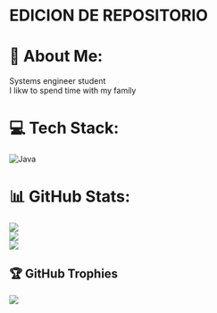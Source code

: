 # EDICION DE REPOSITORIO 
# 💫 About Me:
Systems engineer student <br>I likw to spend time with my family


# 💻 Tech Stack:
![Java](https://img.shields.io/badge/java-%23ED8B00.svg?style=for-the-badge&logo=java&logoColor=white)
# 📊 GitHub Stats:
![](https://github-readme-stats.vercel.app/api?username=ju1iana01&theme=nightowl&hide_border=false&include_all_commits=false&count_private=false)<br/>
![](https://github-readme-streak-stats.herokuapp.com/?user=ju1iana01&theme=nightowl&hide_border=false)<br/>
![](https://github-readme-stats.vercel.app/api/top-langs/?username=ju1iana01&theme=nightowl&hide_border=false&include_all_commits=false&count_private=false&layout=compact)

## 🏆 GitHub Trophies
![](https://github-profile-trophy.vercel.app/?username=ju1iana01&theme=radical&no-frame=false&no-bg=true&margin-w=4)

<!-- Proudly created with GPRM ( https://gprm.itsvg.in ) -->
